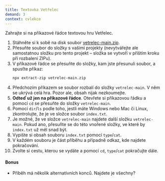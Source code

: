 ```yaml
---
title: Textovka Vetřelec
demand: 3
context: cvlekce
---
```


Zahrajte si na příkazové řádce textovou hru Vetřelec.

1. Stáhněte si k sobě na disk soubor [vetrelec-main.zip](https://github.com/Czechitas-podklady-WEB/vetrelec/archive/refs/heads/main.zip).
1. Přesuňte soubor do složky s vašimi projekty (nevytvářejte ale samostatnou složku pro tento projekt – složka se vytvoří v příštím kroku při rozbalení ZIPu).
1. V příkazové řádce se přesuňte do složky, kam jste přesunuli soubor, a spusťte příkaz:
   ```sh
   npx extract-zip vetrelec-main.zip
   ```
1. Předchozím příkazem se soubor rozbalí do složky `vetrelec-main`. V něm se ukrývá celá hra. Pozor ale, obsah nijak nezkoumejte.
1. **Odteď už jen na příkazové řádce**. Otevřete si příkazovou řádku a pomocí `cd` se přesuňte do složky `vetrelec-main`.
1. Pomocí `dir`/`ls` podle toho, jestli máte Windows nebo Mac či Linux, zkontrolujte, že je ve složce soubor `index.txt`.
1. Je možné, že ve složce `vetrelec-main` najdete další složku `vetrelec-main`. Pokud ano, přesuňte se do této vnořené složky, ve které by `index.txt` už měl snad být.
1. Vypište si obsah souboru `index.txt` pomocí `type`/`cat`.
1. V každém souboru je část příběhu a případně odkaz, kde najdete pokračování.
1. Zvolte si cestu, kterou se vydáte a pomocí `cd`, `type`/`cat` pokračujte dále.

#### Bonus

- Příběh má několik alternativních konců. Najdete je všechny?

